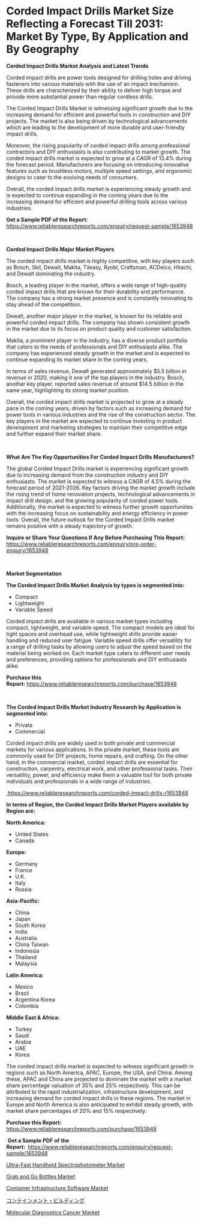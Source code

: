<p><h1>Corded Impact Drills Market Size Reflecting a Forecast Till 2031: Market By Type, By Application and By Geography</h1></p><p><strong>Corded Impact Drills Market Analysis and Latest Trends</strong></p>
<p><p>Corded impact drills are power tools designed for drilling holes and driving fasteners into various materials with the use of an impact mechanism. These drills are characterized by their ability to deliver high torque and provide more substantial power than regular cordless drills.</p><p>The Corded Impact Drills Market is witnessing significant growth due to the increasing demand for efficient and powerful tools in construction and DIY projects. The market is also being driven by technological advancements which are leading to the development of more durable and user-friendly impact drills.</p><p>Moreover, the rising popularity of corded impact drills among professional contractors and DIY enthusiasts is also contributing to market growth. The corded impact drills market is expected to grow at a CAGR of 13.4% during the forecast period. Manufacturers are focusing on introducing innovative features such as brushless motors, multiple speed settings, and ergonomic designs to cater to the evolving needs of consumers.</p><p>Overall, the corded impact drills market is experiencing steady growth and is expected to continue expanding in the coming years due to the increasing demand for efficient and powerful drilling tools across various industries.</p></p>
<p><strong>Get a Sample PDF of the Report:&nbsp;</strong> <a href="https://www.reliableresearchreports.com/enquiry/request-sample/1653948">https://www.reliableresearchreports.com/enquiry/request-sample/1653948</a></p>
<p>&nbsp;</p>
<p><strong>Corded Impact Drills Major Market Players</strong></p>
<p><p>The corded impact drills market is highly competitive, with key players such as Bosch, Skil, Dewalt, Makita, Tileasy, Ryobi, Craftsman, ACDelco, Hitachi, and Dewalt dominating the industry. </p><p>Bosch, a leading player in the market, offers a wide range of high-quality corded impact drills that are known for their durability and performance. The company has a strong market presence and is constantly innovating to stay ahead of the competition.</p><p>Dewalt, another major player in the market, is known for its reliable and powerful corded impact drills. The company has shown consistent growth in the market due to its focus on product quality and customer satisfaction.</p><p>Makita, a prominent player in the industry, has a diverse product portfolio that caters to the needs of professionals and DIY enthusiasts alike. The company has experienced steady growth in the market and is expected to continue expanding its market share in the coming years.</p><p>In terms of sales revenue, Dewalt generated approximately $5.5 billion in revenue in 2020, making it one of the top players in the industry. Bosch, another key player, reported sales revenue of around $14.5 billion in the same year, highlighting its strong market position.</p><p>Overall, the corded impact drills market is projected to grow at a steady pace in the coming years, driven by factors such as increasing demand for power tools in various industries and the rise of the construction sector. The key players in the market are expected to continue investing in product development and marketing strategies to maintain their competitive edge and further expand their market share.</p></p>
<p>&nbsp;</p>
<p><strong>What Are The Key Opportunities For Corded Impact Drills Manufacturers?</strong></p>
<p><p>The global Corded Impact Drills market is experiencing significant growth due to increasing demand from the construction industry and DIY enthusiasts. The market is expected to witness a CAGR of 4.5% during the forecast period of 2021-2026. Key factors driving the market growth include the rising trend of home renovation projects, technological advancements in impact drill design, and the growing popularity of corded power tools. Additionally, the market is expected to witness further growth opportunities with the increasing focus on sustainability and energy efficiency in power tools. Overall, the future outlook for the Corded Impact Drills market remains positive with a steady trajectory of growth.</p></p>
<p><strong>Inquire or Share Your Questions If Any Before Purchasing This Report:</strong> <a href="https://www.reliableresearchreports.com/enquiry/pre-order-enquiry/1653948">https://www.reliableresearchreports.com/enquiry/pre-order-enquiry/1653948</a></p>
<p>&nbsp;</p>
<p><strong>Market Segmentation</strong></p>
<p><strong>The Corded Impact Drills Market Analysis by types is segmented into:</strong></p>
<p><ul><li>Compact</li><li>Lightweight</li><li>Variable Speed</li></ul></p>
<p><p>Corded impact drills are available in various market types including compact, lightweight, and variable speed. The compact models are ideal for tight spaces and overhead use, while lightweight drills provide easier handling and reduced user fatigue. Variable speed drills offer versatility for a range of drilling tasks by allowing users to adjust the speed based on the material being worked on. Each market type caters to different user needs and preferences, providing options for professionals and DIY enthusiasts alike.</p></p>
<p><strong>Purchase this Report:&nbsp;</strong><a href="https://www.reliableresearchreports.com/purchase/1653948">https://www.reliableresearchreports.com/purchase/1653948</a></p>
<p>&nbsp;</p>
<p><strong>The Corded Impact Drills Market Industry Research by Application is segmented into:</strong></p>
<p><ul><li>Private</li><li>Commercial</li></ul></p>
<p><p>Corded impact drills are widely used in both private and commercial markets for various applications. In the private market, these tools are commonly used for DIY projects, home repairs, and crafting. On the other hand, in the commercial market, corded impact drills are essential for construction, carpentry, electrical work, and other professional tasks. Their versatility, power, and efficiency make them a valuable tool for both private individuals and professionals in a wide range of industries.</p></p>
<p><a href="https://www.reliableresearchreports.com/corded-impact-drills-r1653948">&nbsp;https://www.reliableresearchreports.com/corded-impact-drills-r1653948</a></p>
<p><strong>In terms of Region, the Corded Impact Drills Market Players available by Region are:</strong></p>
<p>
    <p> <strong> North America: </strong>
        <ul>
            <li>United States</li>
            <li>Canada</li>
        </ul>
        </p> 
    <p> <strong> Europe: </strong>
        <ul>
            <li>Germany</li>
            <li>France</li>
            <li>U.K.</li>
            <li>Italy</li>
            <li>Russia</li>
        </ul>
        </p> 
    <p> <strong> Asia-Pacific: </strong>
        <ul>
            <li>China</li>
            <li>Japan</li>
            <li>South Korea</li>
            <li>India</li>
            <li>Australia</li>
            <li>China Taiwan</li>
            <li>Indonesia</li>
            <li>Thailand</li>
            <li>Malaysia</li>
        </ul>
        </p> 
    <p> <strong> Latin America: </strong>
        <ul>
            <li>Mexico</li>
            <li>Brazil</li>
            <li>Argentina Korea</li>
            <li>Colombia</li>
        </ul>
        </p> 
    <p> <strong> Middle East & Africa: </strong>
        <ul>
            <li>Turkey</li>
            <li>Saudi</li>
            <li>Arabia</li>
            <li>UAE</li>
            <li>Korea</li>
        </ul>
    </p>
    </p>
<p><p>The corded impact drills market is expected to witness significant growth in regions such as North America, APAC, Europe, the USA, and China. Among these, APAC and China are projected to dominate the market with a market share percentage valuation of 35% and 25% respectively. This can be attributed to the rapid industrialization, infrastructure development, and increasing demand for corded impact drills in these regions. The market in Europe and North America is also anticipated to exhibit steady growth, with market share percentages of 20% and 15% respectively.</p></p>
<p><strong>Purchase this Report: </strong><a href="https://www.reliableresearchreports.com/purchase/1653948">https://www.reliableresearchreports.com/purchase/1653948</a></p>
<p>&nbsp;<strong>Get a Sample PDF of the Report:&nbsp;&nbsp;</strong><a href="https://www.reliableresearchreports.com/enquiry/request-sample/1653948">https://www.reliableresearchreports.com/enquiry/request-sample/1653948</a></p>
<p><strong></strong></p>
<p><p><a href="https://www.linkedin.com/pulse/decoding-ultra-fast-handheld-spectrophotometer-market-metrics-gyzze">Ultra-Fast Handheld Spectrophotometer Market</a></p><p><a href="https://www.linkedin.com/pulse/grab-go-bottles-market-analysis-its-cagr-segmentation-global-sghaf?trackingId=MqgO%2B4CO4KeSNhZTcY%2FlZQ%3D%3D">Grab and Go Bottles Market</a></p><p><a href="https://github.com/AlysaLedner2023/Market-Research-Report-List-1/blob/main/container-infrastructure-software-market.md">Container Infrastructure Software Market</a></p><p><a href="https://github.com/zoetazuur/Market-Research-Report-List-1/blob/main/494866755498.md">コンテインメント・ビルディング</a></p><p><a href="https://github.com/JermaineCrona2023/Market-Research-Report-List-1/blob/main/molecular-diagnostics-cancer-market.md">Molecular Diagnostics Cancer Market</a></p></p>
